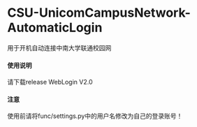 # CSU-UnicomCampusNetwork-AutomaticLogin
用于开机自动连接中南大学联通校园网

#### 使用说明
请下载release WebLogin V2.0

#### 注意
使用前请将func/settings.py中的用户名修改为自己的登录账号！
